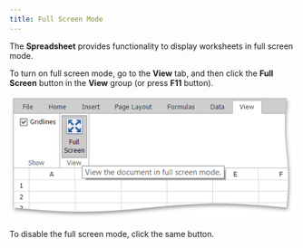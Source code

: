 ```yaml
---
title: Full Screen Mode
---
```

The **Spreadsheet** provides functionality to display worksheets in full screen mode.

To turn on full screen mode, go to the **View** tab, and then click the **Full Screen** button in the **View** group (or press **F11** button).

![EUD_ASPxSpreadsheet_View_FullScreen](../../../images/Img117685.png)

To disable the full screen mode, click the same button.